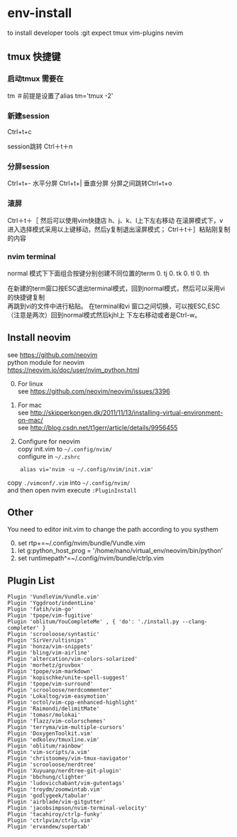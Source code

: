 # env-install
to install developer tools :git expect tmux vim-plugins nevim

## tmux 快捷键
### 启动tmux 需要在
tm ＃前提是设置了alias tm='tmux -2'

### 新建session
Ctrl+t+c 

session跳转
Ctrl＋t＋n  
### 分屏session
Ctrl+t+- 水平分屏
Ctrl+t+| 垂直分屏
分屏之间跳转Ctrl+t+o

### 滚屏
Ctrl＋t＋［
然后可以使用vim快捷店 h、j、k、l上下左右移动
在滚屏模式下，v 进入选择模式采用以上键移动，然后y复制退出滚屏模式；
Ctrl＋t＋］粘贴刚复制的内容

### nvim terminal
normal 模式下下面组合按键分别创建不同位置的term
0. <leader>tj
0. <leader>tk
0. <leader>tl
0. <leader>th

在新建的term窗口按ESC退出terminal模式，回到normal模式，然后可以采用vi的快捷键复制  
再跳到vi的文件中进行粘贴。
在terminal和vi 窗口之间切换，可以按ESC,ESC（注意是两次）回到normal模式然后kjhl上
下左右移动或者是Ctrl-w。

## Install neovim  
see https://github.com/neovim  
python module for neovim  
https://neovim.io/doc/user/nvim_python.html  

0. For linux  
see https://github.com/neovim/neovim/issues/3396  

0. For mac  
  see  http://skipperkongen.dk/2011/11/13/installing-virtual-environment-on-mac/  
  see  http://blog.csdn.net/t1gerr/article/details/9956455  

0. Configure for neovim  
copy init.vim to `~/.config/nvim/`  
configure in `~/.zshrc`  
```shell  
    alias vi='nvim -u ~/.config/nvim/init.vim'  
```
copy `./vimconf/.vim` into `~/.config/nvim/`  
and then open nvim execute `:PluginInstall`   

## Other
You need to editor init.vim to change the path according to you systhem

0. set rtp+=~/.config/nvim/bundle/Vundle.vim
0. let g:python_host_prog = '/home/nano/virtual_env/neovim/bin/python'
0. set runtimepath^=~/.config/nvim/bundle/ctrlp.vim

## Plugin List 
```shell
Plugin 'VundleVim/Vundle.vim'
Plugin 'Yggdroot/indentLine'
Plugin 'fatih/vim-go'
Plugin 'tpope/vim-fugitive'
Plugin 'oblitum/YouCompleteMe' , { 'do': './install.py --clang-completer' }
Plugin 'scrooloose/syntastic'
Plugin 'SirVer/ultisnips'
Plugin 'honza/vim-snippets'
Plugin 'bling/vim-airline'
Plugin 'altercation/vim-colors-solarized'
Plugin 'morhetz/gruvbox'
Plugin 'tpope/vim-markdown'
Plugin 'kopischke/unite-spell-suggest'
Plugin 'tpope/vim-surround'
Plugin 'scrooloose/nerdcommenter'
Plugin 'Lokaltog/vim-easymotion'
Plugin 'octol/vim-cpp-enhanced-highlight'
Plugin 'Raimondi/delimitMate'
Plugin 'tomasr/molokai'
Plugin 'flazz/vim-colorschemes'
Plugin 'terryma/vim-multiple-cursors'
Plugin 'DoxygenToolkit.vim'
Plugin 'edkolev/tmuxline.vim'
Plugin 'oblitum/rainbow'
Plugin 'vim-scripts/a.vim'
Plugin 'christoomey/vim-tmux-navigator'
Plugin 'scrooloose/nerdtree'
Plugin 'Xuyuanp/nerdtree-git-plugin'
Plugin 'bbchung/clighter'
Plugin 'ludovicchabant/vim-gutentags'
Plugin 'troydm/zoomwintab.vim'
Plugin 'godlygeek/tabular'
Plugin 'airblade/vim-gitgutter'
Plugin 'jacobsimpson/nvim-terminal-velocity'
Plugin 'tacahiroy/ctrlp-funky'
Plugin 'ctrlpvim/ctrlp.vim'
Plugin 'ervandew/supertab'
```
